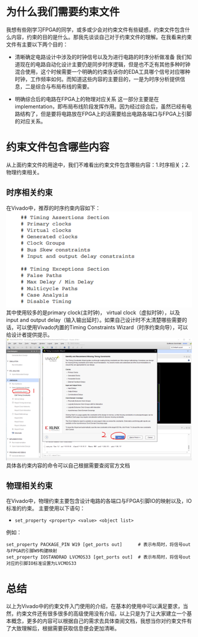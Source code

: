 # 为什么我们需要约束文件

我想有些刚学习FPGA的同学，或多或少会对约束文件有些疑惑，约束文件包含什么内容，约束的目的是什么。那我先谈谈自己对于约束文件的理解。在我看来约束文件有主要以下两个目的：

* 清晰确定电路设计中涉及的时钟信号以及为进行电路的时序分析做准备
    我们知道现在的电路自动化设计主要仍是同步时序逻辑，但是也不乏有其他多种时钟混合使用，这个时候需要一个明确的约束告诉你的EDA工具哪个信号对应哪种时钟，工作频率如何。而知道这些内容的主要目的，一是为时序分析提供信息，二是综合与布局布线的需要。

* 明确综合后的电路在FPGA上的物理对应关系
    这一部分主要是在implementation，即布局布线阶段发挥作用。因为经过综合后，虽然已经有电路结构了，但是要将电路放在FPGA上的话需要给出电路各端口与FPGA上引脚的对应关系。

# 约束文件包含哪些内容

从上面约束文件的用途中，我们不难看出约束文件包含哪些内容：1.时序相关；2.物理约束相关。

## 时序相关约束

在Vivado中，推荐的时序约束内容如下：
![时序约束](./timing1.png)
其中使用较多的是primary clock(主时钟)， virtual clock（虚拟时钟），以及input and output delay（输入输出延时）。如果自己设计时不太清楚哪些需要的话，可以使用Vivado内置的Timing Constraints Wizard（时序约束向导），可以给设计者提供提示。
![时序约束向导](./timing2.png)具体各约束内容的命令可以自己根据需要查阅官方文档

## 物理相关约束

在Vivado中，物理约束主要包含设计电路的各端口与FPGA引脚IO的映射以及，IO标准的约束。
主要使用以下语句：
* ``set_property <property> <value> <object list>``

例如：
```
set_property PACKAGE_PIN W19 [get_ports out]      # 表示布局时，将信号out与FPGA的引脚W9构建映射
set_property IOSTANDRAD LVCMOS33 [get_ports out]  # 表示布局时，将信号out对应的引脚IO标准设置为LVCMOS33
```

# 总结

以上为Vivado中的约束文件入门使用的介绍，在基本的使用中可以满足要求，当然，约束文件还有很多很多的高级使用没有介绍，以上只是为了让大家建立一个基本概念，更多的内容可以根据自己的需求去具体查阅文档，我想当你对约束文件有了大致理解后，根据需要获取信息便会更加清晰。
